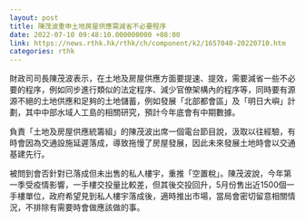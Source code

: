 ```yaml
---
layout: post
title: 陳茂波重申土地房屋供應需減省不必要程序
date: 2022-07-10 09:48:10.000000000 +08:00
link: https://news.rthk.hk/rthk/ch/component/k2/1657040-20220710.htm
categories: rthk
---
```


財政司司長陳茂波表示，在土地及房屋供應方面要提速、提效，需要減省一些不必要的程序，例如同步進行類似的法定程序、減少官僚架構內的程序等，同時要有源源不絕的土地供應和足夠的土地儲蓄，例如發展「北部都會區」及「明日大嶼」計劃，其中中部水域人工島的相關研究，預計今年底會有中期數據。

負責「土地及房屋供應統籌組」的陳茂波出席一個電台節目說，汲取以往經驗，有時會因為交通設施延遲落成，導致拖慢了房屋發展，因此未來發展土地時會以交通基建先行。

被問到會否針對已落成但未出售的私人樓宇，重推「空置稅」。陳茂波說，今年第一季受疫情影響，一手樓交投量比較差，但其後交投回升，5月份售出近1500個一手樓單位，政府希望見到私人樓宇落成後，適時推出市場，當局會密切留意相關情況，不排除有需要時會做應該做的事。
